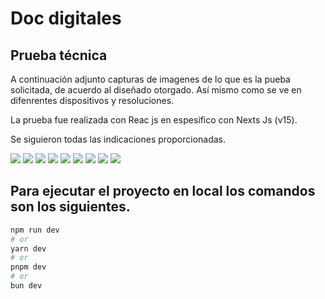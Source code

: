 # Doc digitales

## Prueba técnica

A continuación adjunto capturas de imagenes de lo que es la pueba solicitada, de acuerdo al diseñado otorgado.
Así mismo como se ve en difenrentes dispositivos y resoluciones.

La prueba fue realizada con Reac js en espesifico con Nexts Js (v15).

Se siguieron todas las indicaciones proporcionadas.

![](./app/images/1.png.png)
![](./app/images/2.png.png)
![](./app/images/3.png.png)
![](./app/images/4.png.png)
![](./app/images/5.png.png)
![](./app/images/6.png.png)
![](./app/images/7.png.png)
![](./app/images/8.png.png)
![](./app/images/9.png.png)

## Para ejecutar el proyecto en local los comandos son los siguientes.

```bash
npm run dev
# or
yarn dev
# or
pnpm dev
# or
bun dev
```
